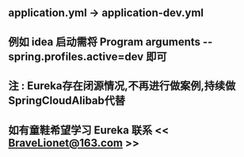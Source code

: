 ## application.yml -> application-dev.yml
## 例如 idea 启动需将 Program arguments --spring.profiles.active=dev 即可

## 注 : Eureka存在闭源情况,不再进行做案例,持续做 SpringCloudAlibab代替
## 如有童鞋希望学习 Eureka 联系  << BraveLionet@163.com >> 